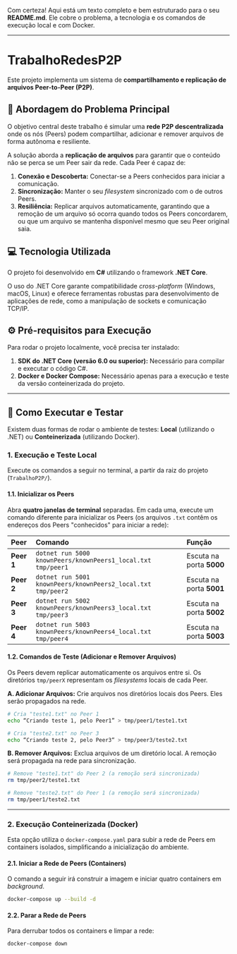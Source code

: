 Com certeza\! Aqui está um texto completo e bem estruturado para o seu **README.md**. Ele cobre o problema, a tecnologia e os comandos de execução local e com Docker.

-----

# TrabalhoRedesP2P

Este projeto implementa um sistema de **compartilhamento e replicação de arquivos Peer-to-Peer (P2P)**.

## 🚀 Abordagem do Problema Principal

O objetivo central deste trabalho é simular uma **rede P2P descentralizada** onde os nós (Peers) podem compartilhar, adicionar e remover arquivos de forma autônoma e resiliente.

A solução aborda a **replicação de arquivos** para garantir que o conteúdo não se perca se um Peer sair da rede. Cada Peer é capaz de:

1.  **Conexão e Descoberta:** Conectar-se a Peers conhecidos para iniciar a comunicação.
2.  **Sincronização:** Manter o seu *filesystem* sincronizado com o de outros Peers.
3.  **Resiliência:** Replicar arquivos automaticamente, garantindo que a remoção de um arquivo só ocorra quando todos os Peers concordarem, ou que um arquivo se mantenha disponível mesmo que seu Peer original saia.

## 💻 Tecnologia Utilizada

O projeto foi desenvolvido em **C\#** utilizando o framework **.NET Core**.

O uso do .NET Core garante compatibilidade *cross-platform* (Windows, macOS, Linux) e oferece ferramentas robustas para desenvolvimento de aplicações de rede, como a manipulação de sockets e comunicação TCP/IP.

## ⚙️ Pré-requisitos para Execução

Para rodar o projeto localmente, você precisa ter instalado:

1.  **SDK do .NET Core (versão 6.0 ou superior):** Necessário para compilar e executar o código C\#.
2.  **Docker e Docker Compose:** Necessário apenas para a execução e teste da versão conteinerizada do projeto.

-----

## 🏃 Como Executar e Testar

Existem duas formas de rodar o ambiente de testes: **Local** (utilizando o .NET) ou **Conteinerizada** (utilizando Docker).

### 1\. Execução e Teste Local

Execute os comandos a seguir no terminal, a partir da raiz do projeto (`TrabalhoP2P/`).

#### 1.1. Inicializar os Peers

Abra **quatro janelas de terminal** separadas. Em cada uma, execute um comando diferente para inicializar os Peers (os arquivos `.txt` contêm os endereços dos Peers "conhecidos" para iniciar a rede):

| Peer | Comando | Função |
| :--- | :--- | :--- |
| **Peer 1** | `dotnet run 5000 knownPeers/knownPeers1_local.txt tmp/peer1` | Escuta na porta **5000** |
| **Peer 2** | `dotnet run 5001 knownPeers/knownPeers2_local.txt tmp/peer2` | Escuta na porta **5001** |
| **Peer 3** | `dotnet run 5002 knownPeers/knownPeers3_local.txt tmp/peer3` | Escuta na porta **5002** |
| **Peer 4** | `dotnet run 5003 knownPeers/knownPeers4_local.txt tmp/peer4` | Escuta na porta **5003** |

#### 1.2. Comandos de Teste (Adicionar e Remover Arquivos)

Os Peers devem replicar automaticamente os arquivos entre si. Os diretórios `tmp/peerX` representam os *filesystems* locais de cada Peer.

**A. Adicionar Arquivos:**
Crie arquivos nos diretórios locais dos Peers. Eles serão propagados na rede.

```bash
# Cria "teste1.txt" no Peer 1
echo “Criando teste 1, pelo Peer1” > tmp/peer1/teste1.txt

# Cria "teste2.txt" no Peer 3
echo “Criando teste 2, pelo Peer3“ > tmp/peer3/teste2.txt
```

**B. Remover Arquivos:**
Exclua arquivos de um diretório local. A remoção será propagada na rede para sincronização.

```bash
# Remove "teste1.txt" do Peer 2 (a remoção será sincronizada)
rm tmp/peer2/teste1.txt

# Remove "teste2.txt" do Peer 1 (a remoção será sincronizada)
rm tmp/peer1/teste2.txt
```

-----

### 2\. Execução Conteinerizada (Docker)

Esta opção utiliza o `docker-compose.yaml` para subir a rede de Peers em containers isolados, simplificando a inicialização do ambiente.

#### 2.1. Iniciar a Rede de Peers (Containers)

O comando a seguir irá construir a imagem e iniciar quatro containers em *background*.

```bash
docker-compose up --build -d
```

#### 2.2. Parar a Rede de Peers

Para derrubar todos os containers e limpar a rede:

```bash
docker-compose down
```
    
